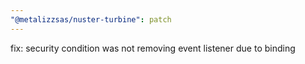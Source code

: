```yaml
---
"@metalizzsas/nuster-turbine": patch
---
```


fix: security condition was not removing event listener due to binding
